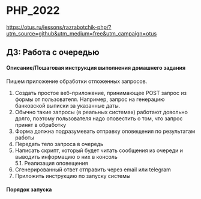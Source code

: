 # PHP_2022
https://otus.ru/lessons/razrabotchik-php/?utm_source=github&utm_medium=free&utm_campaign=otus

## ДЗ: Работа с очередью

#### Описание/Пошаговая инструкция выполнения домашнего задания
Пишем приложение обработки отложенных запросов.

1. Создать простое веб-приложение, принимающее POST запрос из формы от пользователя. Например, запрос на генерацию банковской выписки за указанные даты.  
2. Обычно такие запросы (в реальных системах) работают довольно долго, поэтому пользователя надо оповестить о том, что запрос принят в обработку  
3. Форма должна подразумевать отправку оповещения по результатам работы  
4. Передать тело запроса в очередь  
5. Написать скрипт, который будет читать сообщения из очереди и выводить информацию о них в консоль    
5.1. Реализация оповещения  
6. Сгенерированный ответ отправить через email или telegram
7. Приложить инструкцию по запуску системы

#### Порядок запуска
